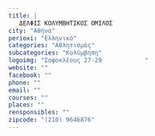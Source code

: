 ```yaml
---
title: |
   ΔΕΛΦΙΣ ΚΟΛΥΜΒΗΤΙΚΟΣ ΟΜΙΛΟΣ
city: "Αθήνα"
perioxi: "Ελληνικό"
categories: "Αθλητισμός"
subcategories: "Κολύμβηση"
logoimg: "Σοφοκλέους 27-29            "
website: ""
facebook: ""
phone: ""
email: ""
courses: ""
places: ""
rensponsibles: ""
zipcode: "(210) 9646876"
---
```




